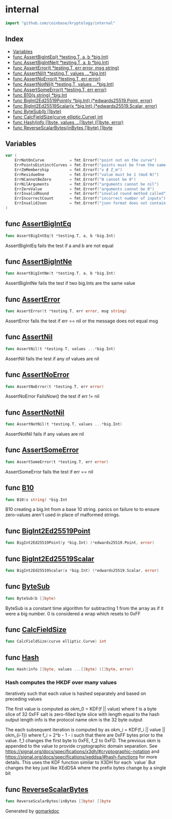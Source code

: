 <!-- Code generated by gomarkdoc. DO NOT EDIT -->

# internal

```go
import "github.com/coinbase/kryptology/internal"
```

## Index

- [Variables](<#variables>)
- [func AssertBigIntEq(t *testing.T, a, b *big.Int)](<#func-assertbiginteq>)
- [func AssertBigIntNe(t *testing.T, a, b *big.Int)](<#func-assertbigintne>)
- [func AssertError(t *testing.T, err error, msg string)](<#func-asserterror>)
- [func AssertNil(t *testing.T, values ...*big.Int)](<#func-assertnil>)
- [func AssertNoError(t *testing.T, err error)](<#func-assertnoerror>)
- [func AssertNotNil(t *testing.T, values ...*big.Int)](<#func-assertnotnil>)
- [func AssertSomeError(t *testing.T, err error)](<#func-assertsomeerror>)
- [func B10(s string) *big.Int](<#func-b10>)
- [func BigInt2Ed25519Point(y *big.Int) (*edwards25519.Point, error)](<#func-bigint2ed25519point>)
- [func BigInt2Ed25519Scalar(x *big.Int) (*edwards25519.Scalar, error)](<#func-bigint2ed25519scalar>)
- [func ByteSub(b []byte)](<#func-bytesub>)
- [func CalcFieldSize(curve elliptic.Curve) int](<#func-calcfieldsize>)
- [func Hash(info []byte, values ...[]byte) ([]byte, error)](<#func-hash>)
- [func ReverseScalarBytes(inBytes []byte) []byte](<#func-reversescalarbytes>)


## Variables

```go
var (
    ErrNotOnCurve           = fmt.Errorf("point not on the curve")
    ErrPointsDistinctCurves = fmt.Errorf("points must be from the same curve")
    ErrZmMembership         = fmt.Errorf("x ∉ Z_m")
    ErrResidueOne           = fmt.Errorf("value must be 1 (mod N)")
    ErrNCannotBeZero        = fmt.Errorf("N cannot be 0")
    ErrNilArguments         = fmt.Errorf("arguments cannot be nil")
    ErrZeroValue            = fmt.Errorf("arguments cannot be 0")
    ErrInvalidRound         = fmt.Errorf("invalid round method called")
    ErrIncorrectCount       = fmt.Errorf("incorrect number of inputs")
    ErrInvalidJson          = fmt.Errorf("json format does not contain the necessary data")
)
```

## func [AssertBigIntEq](<https://github.com/coinbase/kryptology/blob/master/internal/testutils.go#L42>)

```go
func AssertBigIntEq(t *testing.T, a, b *big.Int)
```

AssertBigIntEq fails the test if a and b are not equal

## func [AssertBigIntNe](<https://github.com/coinbase/kryptology/blob/master/internal/testutils.go#L55>)

```go
func AssertBigIntNe(t *testing.T, a, b *big.Int)
```

AssertBigIntNe fails the test if two big\.Ints are the same value

## func [AssertError](<https://github.com/coinbase/kryptology/blob/master/internal/testutils.go#L30>)

```go
func AssertError(t *testing.T, err error, msg string)
```

AssertError fails the test if err == nil or the message does not equal msg

## func [AssertNil](<https://github.com/coinbase/kryptology/blob/master/internal/testutils.go#L77>)

```go
func AssertNil(t *testing.T, values ...*big.Int)
```

AssertNil fails the test if any of values are nil

## func [AssertNoError](<https://github.com/coinbase/kryptology/blob/master/internal/testutils.go#L15>)

```go
func AssertNoError(t *testing.T, err error)
```

AssertNoError FailsNow\(\) the test if err \!= nil

## func [AssertNotNil](<https://github.com/coinbase/kryptology/blob/master/internal/testutils.go#L68>)

```go
func AssertNotNil(t *testing.T, values ...*big.Int)
```

AssertNotNil fails if any values are nil

## func [AssertSomeError](<https://github.com/coinbase/kryptology/blob/master/internal/testutils.go#L23>)

```go
func AssertSomeError(t *testing.T, err error)
```

AssertSomeError fails the test if err == nil

## func [B10](<https://github.com/coinbase/kryptology/blob/master/internal/testutils.go#L87>)

```go
func B10(s string) *big.Int
```

B10 creating a big\.Int from a base 10 string\. panics on failure to to ensure zero\-values aren't used in place of malformed strings\.

## func [BigInt2Ed25519Point](<https://github.com/coinbase/kryptology/blob/master/internal/point.go#L31>)

```go
func BigInt2Ed25519Point(y *big.Int) (*edwards25519.Point, error)
```

## func [BigInt2Ed25519Scalar](<https://github.com/coinbase/kryptology/blob/master/internal/point.go#L38>)

```go
func BigInt2Ed25519Scalar(x *big.Int) (*edwards25519.Scalar, error)
```

## func [ByteSub](<https://github.com/coinbase/kryptology/blob/master/internal/hash.go#L74>)

```go
func ByteSub(b []byte)
```

ByteSub is a constant time algorithm for subtracting 1 from the array as if it were a big number\. 0 is considered a wrap which resets to 0xFF

## func [CalcFieldSize](<https://github.com/coinbase/kryptology/blob/master/internal/point.go#L16>)

```go
func CalcFieldSize(curve elliptic.Curve) int
```

## func [Hash](<https://github.com/coinbase/kryptology/blob/master/internal/hash.go#L36>)

```go
func Hash(info []byte, values ...[]byte) ([]byte, error)
```

### Hash computes the HKDF over many values
iteratively such that each value is hashed separately
and based on preceding values

The first value is computed as okm\_0 = KDF\(f || value\) where
f is a byte slice of 32 0xFF
salt is zero\-filled byte slice with length equal to the hash output length
info is the protocol name
okm is the 32 byte output

The each subsequent iteration is computed by as okm\_i = KDF\(f\_i || value || okm\_\{i\-1\}\) where f\_i = 2^b \- 1 \- i such that there are 0xFF bytes prior to the value\. f\_1 changes the first byte to 0xFE\, f\_2 to 0xFD\. The previous okm is appended to the value to provide cryptographic domain separation. See https://signal.org/docs/specifications/x3dh/#cryptographic-notation and https://signal.org/docs/specifications/xeddsa/#hash-functions for more details\. This uses the KDF function similar to X3DH for each \`value\` But changes the key just like XEdDSA where the prefix bytes change by a single bit

## func [ReverseScalarBytes](<https://github.com/coinbase/kryptology/blob/master/internal/point.go#L21>)

```go
func ReverseScalarBytes(inBytes []byte) []byte
```



Generated by [gomarkdoc](<https://github.com/princjef/gomarkdoc>)
